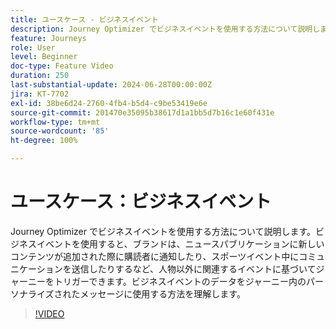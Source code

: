 ```yaml
---
title: ユースケース - ビジネスイベント
description: Journey Optimizer でビジネスイベントを使用する方法について説明します。ビジネスイベントのデータをジャーニー内のパーソナライズされたメッセージに使用する方法を理解します。
feature: Journeys
role: User
level: Beginner
doc-type: Feature Video
duration: 250
last-substantial-update: 2024-06-28T00:00:00Z
jira: KT-7702
exl-id: 38be6d24-2760-4fb4-b5d4-c9be53419e6e
source-git-commit: 201470e35095b38617d1a1bb5d7b16c1e60f431e
workflow-type: tm+mt
source-wordcount: '85'
ht-degree: 100%

---
```



# ユースケース：ビジネスイベント

Journey Optimizer でビジネスイベントを使用する方法について説明します。ビジネスイベントを使用すると、ブランドは、ニュースパブリケーションに新しいコンテンツが追加された際に購読者に通知したり、スポーツイベント中にコミュニケーションを送信したりするなど、人物以外に関連するイベントに基づいてジャーニーをトリガーできます。ビジネスイベントのデータをジャーニー内のパーソナライズされたメッセージに使用する方法を理解します。

>[!VIDEO](https://video.tv.adobe.com/v/3416427/?learn=on&captions=jpn)
